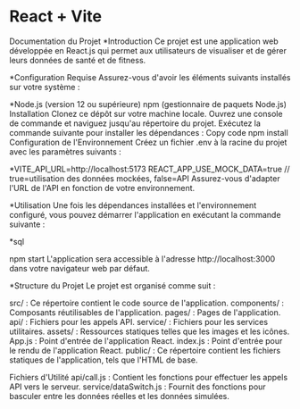 # React + Vite

Documentation du Projet
*Introduction
Ce projet est une application web développée en React.js qui permet aux utilisateurs de visualiser et de gérer leurs données de santé et de fitness.

*Configuration Requise
Assurez-vous d'avoir les éléments suivants installés sur votre système :

*Node.js (version 12 ou supérieure)
npm (gestionnaire de paquets Node.js)
Installation
Clonez ce dépôt sur votre machine locale.
Ouvrez une console de commande et naviguez jusqu'au répertoire du projet.
Exécutez la commande suivante pour installer les dépendances :
Copy code
npm install
Configuration de l'Environnement
Créez un fichier .env à la racine du projet avec les paramètres suivants :


*VITE_API_URL=http://localhost:5173
REACT_APP_USE_MOCK_DATA=true // true=utilisation des données mockées, false=API
Assurez-vous d'adapter l'URL de l'API en fonction de votre environnement.

*Utilisation
Une fois les dépendances installées et l'environnement configuré, vous pouvez démarrer l'application en exécutant la commande suivante :

*sql

npm start
L'application sera accessible à l'adresse http://localhost:3000 dans votre navigateur web par défaut.

*Structure du Projet
Le projet est organisé comme suit :

src/ : Ce répertoire contient le code source de l'application.
components/ : Composants réutilisables de l'application.
pages/ : Pages de l'application.
api/ : Fichiers pour les appels API.
service/ : Fichiers pour les services utilitaires.
assets/ : Ressources statiques telles que les images et les icônes.
App.js : Point d'entrée de l'application React.
index.js : Point d'entrée pour le rendu de l'application React.
public/ : Ce répertoire contient les fichiers statiques de l'application, tels que l'HTML de base.

Fichiers d'Utilité
api/call.js : Contient les fonctions pour effectuer les appels API vers le serveur.
service/dataSwitch.js : Fournit des fonctions pour basculer entre les données réelles et les données simulées.

